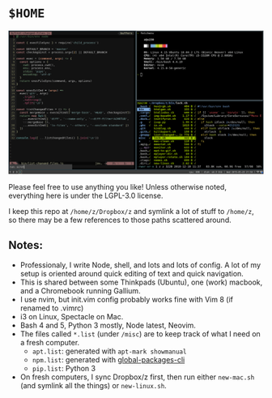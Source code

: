 # `$HOME`

![screenshot](/screenshot.png?raw=true)

Please feel free to use anything you like! 
Unless otherwise noted, everything here is under the
LGPL-3.0 license.

I keep this repo at `/home/z/Dropbox/z` and symlink a lot of
stuff to `/home/z`, so there may be a few references to
those paths scattered around.

## Notes:

* Professionaly, I write Node, shell, and lots and lots of
  config. A lot of my setup is oriented around quick editing
  of text and quick navigation.
* This is shared between some Thinkpads (Ubuntu), one (work) macbook,
  and a Chromebook running Gallium.
* I use nvim, but init.vim config probably works fine with
  Vim 8 (if renamed to .vimrc)
* i3 on Linux, Spectacle on Mac.
* Bash 4 and 5, Python 3 mostly, Node latest, Neovim.
* The files called `*.list` (under `/misc`) are to keep
  track of what I need on a fresh computer.
  * `apt.list`: generated with `apt-mark showmanual`
  * `npm.list`: generated with
    [global-packages-cli](https://npmjs.org/package/global-packages-cli)
  * `pip.list`: Python 3
* On fresh computers, I sync Dropbox/z first, then run
  either `new-mac.sh` (and symlink all the things) or
  `new-linux.sh`.
